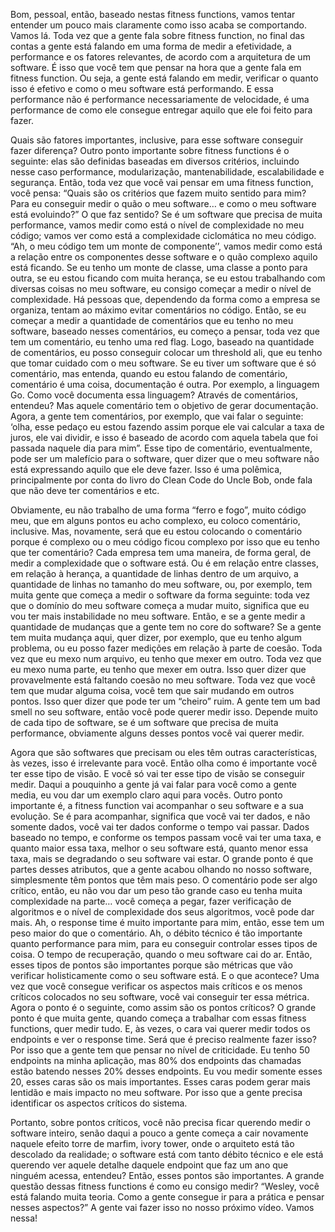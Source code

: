 Bom, pessoal, então, baseado nestas fitness functions, vamos tentar entender um pouco mais claramente como isso acaba se comportando. Vamos lá. Toda vez que a gente fala sobre fitness function, no final das contas a gente está falando em uma forma de medir a efetividade, a performance e os fatores relevantes, de acordo com a arquitetura de um software. É isso que você tem que pensar na hora que a gente fala em fitness function. Ou seja, a gente está falando em medir, verificar o quanto isso é efetivo e como o meu software está performando. E essa performance não é performance necessariamente de velocidade, é uma performance de como ele consegue entregar aquilo que ele foi feito para fazer.

Quais são fatores importantes, inclusive, para esse software conseguir fazer diferença? Outro ponto importante  sobre fitness functions é o seguinte: elas são definidas baseadas em diversos critérios, incluindo nesse caso performance, modularização, mantenabilidade, escalabilidade e segurança. Então, toda vez que você vai pensar em uma fitness function, você pensa: “Quais são os critérios que fazem muito sentido para mim? Para eu conseguir medir o quão o meu software… e como o meu software está evoluindo?” O que faz sentido? Se é um software que precisa de muita performance, vamos medir como está o nível de complexidade no meu código; vamos ver como está a complexidade ciclomática no meu código. “Ah, o meu código tem um monte de componente’’, vamos medir como está a relação entre os componentes desse software e o quão complexo aquilo está ficando. Se eu tenho um monte de classe, uma classe a ponto para outra, se eu estou ficando com muita herança, se eu estou trabalhando com diversas coisas no meu software, eu consigo começar a medir o nível de complexidade. Há pessoas que, dependendo da forma como a empresa se organiza, tentam ao máximo evitar comentários no código. Então, se eu começar a medir a quantidade de comentários que eu tenho no meu software, baseado nesses comentários, eu começo a pensar, toda vez que tem um comentário, eu tenho uma red flag. Logo, baseado na quantidade de comentários, eu posso conseguir colocar um threshold ali, que eu tenho que tomar cuidado com o meu software. Se eu tiver um software que é só comentário, mas entenda, quando eu estou falando de comentário, comentário é uma coisa, documentação é outra. Por exemplo, a linguagem Go. Como você documenta essa linguagem? Através de comentários, entendeu? Mas aquele comentário tem o objetivo de gerar documentação. Agora, a gente tem comentários, por exemplo, que vai falar o seguinte: ‘olha, esse pedaço eu estou fazendo assim porque ele vai calcular a taxa de juros, ele vai dividir, e isso é baseado de acordo com aquela tabela que foi passada naquele dia para mim”. Esse tipo de comentário, eventualmente, pode ser um malefício para o software, quer dizer que o meu software não está expressando aquilo que ele deve fazer. Isso é uma polêmica, principalmente por conta do livro do Clean Code do Uncle Bob, onde fala que não deve ter comentários e etc.

Obviamente, eu não trabalho de uma forma “ferro e fogo”, muito código meu, que em alguns pontos  eu acho complexo, eu coloco comentário, inclusive. Mas, novamente, será que eu estou colocando o comentário porque é complexo ou o meu código ficou complexo por isso que eu tenho que ter comentário? Cada empresa tem uma maneira, de forma geral, de medir a complexidade que o software está. Ou é em relação entre classes, em relação à herança, a quantidade de linhas dentro de um arquivo, a quantidade de linhas no tamanho do meu software, ou, por exemplo, tem muita gente que começa a medir o software da forma seguinte: toda vez que o domínio do meu software começa a mudar muito, significa que eu vou ter mais instabilidade no meu software. Então, e se a gente medir a quantidade de mudanças que a gente tem no core do software? Se a gente tem muita mudança aqui, quer dizer, por exemplo, que eu tenho algum problema, ou eu posso fazer medições em relação à parte de coesão. Toda vez que eu mexo num arquivo, eu tenho que mexer em outro. Toda vez que eu mexo numa parte, eu tenho que mexer em outra. Isso quer dizer que provavelmente está faltando coesão no meu software. Toda vez que você tem que mudar alguma coisa, você tem que sair mudando em outros pontos. Isso quer dizer que pode ter um “cheiro” ruim. A gente tem um bad smell  no seu software, então você pode querer medir isso. Depende muito de cada tipo de software, se é um software que precisa de muita performance, obviamente alguns desses pontos você vai querer medir.

Agora que são softwares que precisam ou eles têm outras características, às vezes, isso é irrelevante para você. Então olha como é importante você ter esse tipo de visão. E você só vai ter esse tipo de visão se conseguir medir. Daqui a pouquinho a gente já vai falar para você como a gente media, eu vou dar um exemplo claro aqui para vocês. Outro ponto importante é, a fitness function vai acompanhar o seu software e a sua evolução. Se é para acompanhar, significa que você vai ter dados, e não somente dados, você vai ter dados conforme o tempo vai passar. Dados baseado no tempo, e conforme os tempos passam você vai ter uma taxa, e quanto maior essa taxa, melhor o seu software está, quanto menor essa taxa, mais se degradando o seu software vai estar. O grande ponto é que partes desses atributos, que a gente acabou olhando no nosso software, simplesmente têm pontos que têm mais peso. O comentário pode ser algo crítico, então, eu não vou dar um peso tão grande caso eu tenha muita complexidade na parte… você começa a pegar, fazer verificação de algoritmos e o nível de complexidade dos seus algoritmos, você pode dar mais. Ah, o response time é muito importante para mim, então, esse tem um peso maior do que o comentário. Ah, o débito técnico é tão importante quanto performance para mim, para eu conseguir controlar esses tipos de coisa. O tempo de recuperação, quando o meu software cai do ar. Então, esses tipos de pontos são importantes porque são métricas que vão verificar holisticamente como o seu software está. E o que acontece? Uma vez que você consegue verificar os aspectos mais críticos e os menos críticos colocados no seu software, você vai conseguir ter essa métrica. Agora o ponto é o seguinte, como assim são os pontos críticos? O grande ponto é que muita gente, quando começa a trabalhar com essas fitness functions, quer medir tudo. E, às vezes, o cara vai querer medir todos os endpoints e ver o response time. Será que é preciso realmente fazer isso? Por isso que a gente tem que pensar no nível de criticidade. Eu tenho 50 endpoints na minha aplicação, mas 80% dos endpoints das chamadas estão batendo nesses 20% desses endpoints. Eu vou medir somente esses 20, esses caras são os mais importantes. Esses caras podem gerar mais lentidão e mais impacto no meu software. Por isso que a gente precisa identificar os aspectos críticos do sistema.

Portanto, sobre pontos críticos, você não precisa ficar querendo medir o software inteiro, senão daqui a pouco a gente começa a cair novamente naquele efeito torre de marfim, ivory tower, onde o arquiteto está tão descolado da realidade; o software está com tanto débito técnico e ele está querendo ver aquele detalhe daquele endpoint que faz um ano que ninguém acessa, entendeu? Então, esses pontos são importantes. A grande questão dessas fitness functions é como eu consigo medir? “Wesley, você está falando muita teoria. Como a gente consegue ir para a prática e pensar nesses aspectos?” A gente vai fazer isso no nosso próximo vídeo. Vamos nessa!